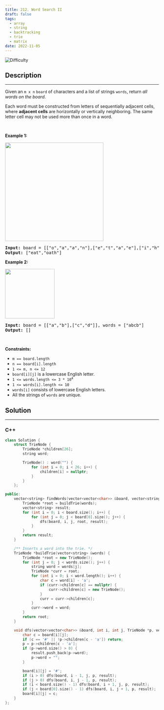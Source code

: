 ```yaml
---
title: 212. Word Search II
draft: false
tags: 
  - array
  - string
  - backtracking
  - trie
  - matrix
date: 2022-11-05
---
```


![Difficulty](https://img.shields.io/badge/Difficulty-Hard-blue.svg)

## Description

---
<p>Given an <code>m x n</code> <code>board</code>&nbsp;of characters and a list of strings <code>words</code>, return <em>all words on the board</em>.</p>

<p>Each word must be constructed from letters of sequentially adjacent cells, where <strong>adjacent cells</strong> are horizontally or vertically neighboring. The same letter cell may not be used more than once in a word.</p>

<p>&nbsp;</p>
<p><strong class="example">Example 1:</strong></p>
<img alt="" src="https://assets.leetcode.com/uploads/2020/11/07/search1.jpg" style="width: 322px; height: 322px;" />
<pre>
<strong>Input:</strong> board = [[&quot;o&quot;,&quot;a&quot;,&quot;a&quot;,&quot;n&quot;],[&quot;e&quot;,&quot;t&quot;,&quot;a&quot;,&quot;e&quot;],[&quot;i&quot;,&quot;h&quot;,&quot;k&quot;,&quot;r&quot;],[&quot;i&quot;,&quot;f&quot;,&quot;l&quot;,&quot;v&quot;]], words = [&quot;oath&quot;,&quot;pea&quot;,&quot;eat&quot;,&quot;rain&quot;]
<strong>Output:</strong> [&quot;eat&quot;,&quot;oath&quot;]
</pre>

<p><strong class="example">Example 2:</strong></p>
<img alt="" src="https://assets.leetcode.com/uploads/2020/11/07/search2.jpg" style="width: 162px; height: 162px;" />
<pre>
<strong>Input:</strong> board = [[&quot;a&quot;,&quot;b&quot;],[&quot;c&quot;,&quot;d&quot;]], words = [&quot;abcb&quot;]
<strong>Output:</strong> []
</pre>

<p>&nbsp;</p>
<p><strong>Constraints:</strong></p>

<ul>
	<li><code>m == board.length</code></li>
	<li><code>n == board[i].length</code></li>
	<li><code>1 &lt;= m, n &lt;= 12</code></li>
	<li><code>board[i][j]</code> is a lowercase English letter.</li>
	<li><code>1 &lt;= words.length &lt;= 3 * 10<sup>4</sup></code></li>
	<li><code>1 &lt;= words[i].length &lt;= 10</code></li>
	<li><code>words[i]</code> consists of lowercase English letters.</li>
	<li>All the strings of <code>words</code> are unique.</li>
</ul>


## Solution

---
### C++
``` cpp title='word-search-ii'
class Solution {
    struct TrieNode {
        TrieNode *children[26];
        string word;

        TrieNode() : word("") {
            for (int i = 0; i < 26; i++) {
                children[i] = nullptr;
            }
        }
    };

public:
    vector<string> findWords(vector<vector<char>> &board, vector<string> &words) {
        TrieNode *root = buildTrie(words);
        vector<string> result;
        for (int i = 0; i < board.size(); i++) {
            for (int j = 0; j < board[0].size(); j++) {
                dfs(board, i, j, root, result);
            }
        }
        return result;
    }

    /** Inserts a word into the trie. */
    TrieNode *buildTrie(vector<string> &words) {
        TrieNode *root = new TrieNode();
        for (int j = 0; j < words.size(); j++) {
            string word = words[j];
            TrieNode *curr = root;
            for (int i = 0; i < word.length(); i++) {
                char c = word[i] - 'a';
                if (curr->children[c] == nullptr) {
                    curr->children[c] = new TrieNode();
                }
                curr = curr->children[c];
            }
            curr->word = word;
        }
        return root;
    }

    void dfs(vector<vector<char>> &board, int i, int j, TrieNode *p, vector<string> &result) {
        char c = board[i][j];
        if (c == '#' || !p->children[c - 'a']) return;
        p = p->children[c - 'a'];
        if (p->word.size() > 0) {
            result.push_back(p->word);
            p->word = "";
        }

        board[i][j] = '#';
        if (i > 0) dfs(board, i - 1, j, p, result);
        if (j > 0) dfs(board, i, j - 1, p, result);
        if (i < board.size() - 1) dfs(board, i + 1, j, p, result);
        if (j < board[0].size() - 1) dfs(board, i, j + 1, p, result);
        board[i][j] = c;
    }
};

```

